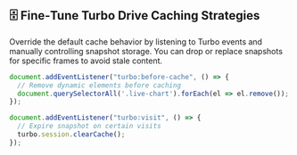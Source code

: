 ## 🗄️ Fine‑Tune Turbo Drive Caching Strategies

Override the default cache behavior by listening to Turbo events and manually controlling snapshot storage. You can drop or replace snapshots for specific frames to avoid stale content.

```js
document.addEventListener("turbo:before-cache", () => {
  // Remove dynamic elements before caching
  document.querySelectorAll('.live-chart').forEach(el => el.remove());
});

document.addEventListener("turbo:visit", () => {
  // Expire snapshot on certain visits
  turbo.session.clearCache();
});
```